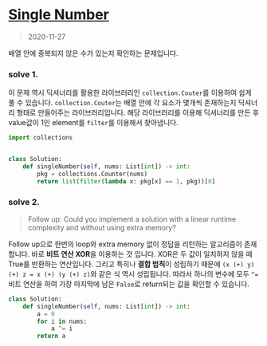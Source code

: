 # [Single Number](https://leetcode.com/explore/interview/card/top-interview-questions-easy/92/array/549/)

> 2020-11-27

배열 안에 중복되지 않은 수가 있는지 확인하는 문제입니다.

### solve 1.
이 문제 역시 딕셔너리를 활용한 라이브러리인 `collection.Couter`를 이용하여 쉽게 풀 수 있습니다.
`collection.Couter`는 배열 안에 각 요소가 몇개씩 존재하는지 딕셔너리 형태로 만들어주는 라이브러리입니다.
해당 라이브러리를 이용해 딕셔너리를 만든 후 value값이 1인 element를 `filter`를 이용해서 찾아냅니다.
```python
import collections


class Solution:
    def singleNumber(self, nums: List[int]) -> int:
        pkg = collections.Counter(nums)
        return list(filter(lambda x: pkg[x] == 1, pkg))[0]
```

### solve 2.
> Follow up: Could you implement a solution with a linear runtime complexity and without using extra memory?

Follow up으로 한번의 loop와 extra memory 없이 정답을 리턴하는 알고리즘이 존재합니다. 바로 **비트 연산 XOR**을 이용하는 것 입니다.
XOR은 두 값이 일치하지 않을 때 True를 반환하는 연산입니다. 그리고 특히나 **결합 법칙**이 성립하기 때문에 `(x (+) y) (+) z = x (+) (y (+) z)`와 같은 식 역시 성립됩니다.
따라서 하나의 변수에 모두 `^=` 비트 연산을 하여 가장 마지막에 남은 `False`로 return되는 값을 확인할 수 있습니다.
```python
class Solution:
    def singleNumber(self, nums: List[int]) -> int:
        a = 0
        for i in nums:
            a ^= i
        return a
```